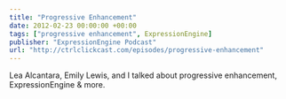 ```yaml
---
title: "Progressive Enhancement"
date: 2012-02-23 00:00:00 +00:00
tags: ["progressive enhancement", ExpressionEngine]
publisher: "ExpressionEngine Podcast"
url: "http://ctrlclickcast.com/episodes/progressive-enhancement"
---
```


Lea Alcantara, Emily Lewis, and I talked about progressive enhancement, ExpressionEngine & more.
